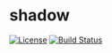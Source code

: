 # shadow

[![License](https://img.shields.io/badge/License-Apache--2.0-brightgreen.svg)](https://opensource.org/licenses/Apache-2.0)
[![Build Status](https://travis-ci.org/junluan/shadow.svg?branch=master)](https://travis-ci.org/junluan/shadow)

